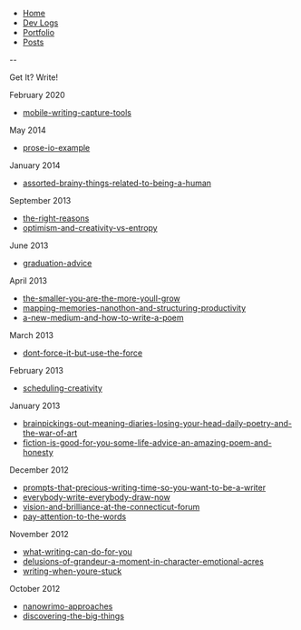 <!--- HELLO WORLD!!! 
  this page was GENERATED by some tasks.clj!
  so-mind-ya-bizniz. --->


* [Home](/home)
* [Dev Logs](/devlogs/)
* [Portfolio](/portfolio/)
* [Posts](/posts/)

--

Get It? Write!

February 2020


* [mobile-writing-capture-tools](/posts/getitwrite/2020-02-17-mobile-writing-capture-tools.md)


May 2014


* [prose-io-example](/posts/getitwrite/2014-05-03-prose-io-example.md)


January 2014


* [assorted-brainy-things-related-to-being-a-human](/posts/getitwrite/2014-01-27-assorted-brainy-things-related-to-being-a-human.md)


September 2013


* [the-right-reasons](/posts/getitwrite/2013-09-28-the-right-reasons.md)
* [optimism-and-creativity-vs-entropy](/posts/getitwrite/2013-09-15-optimism-and-creativity-vs-entropy.md)


June 2013


* [graduation-advice](/posts/getitwrite/2013-06-22-graduation-advice.md)


April 2013


* [the-smaller-you-are-the-more-youll-grow](/posts/getitwrite/2013-04-22-the-smaller-you-are-the-more-youll-grow.md)
* [mapping-memories-nanothon-and-structuring-productivity](/posts/getitwrite/2013-04-13-mapping-memories-nanothon-and-structuring-productivity.md)
* [a-new-medium-and-how-to-write-a-poem](/posts/getitwrite/2013-04-03-a-new-medium-and-how-to-write-a-poem.md)


March 2013


* [dont-force-it-but-use-the-force](/posts/getitwrite/2013-03-17-dont-force-it-but-use-the-force.md)


February 2013


* [scheduling-creativity](/posts/getitwrite/2013-02-16-scheduling-creativity.md)


January 2013


* [brainpickings-out-meaning-diaries-losing-your-head-daily-poetry-and-the-war-of-art](/posts/getitwrite/2013-01-27-brainpickings-out-meaning-diaries-losing-your-head-daily-poetry-and-the-war-of-art.md)
* [fiction-is-good-for-you-some-life-advice-an-amazing-poem-and-honesty](/posts/getitwrite/2013-01-15-fiction-is-good-for-you-some-life-advice-an-amazing-poem-and-honesty.md)


December 2012


* [prompts-that-precious-writing-time-so-you-want-to-be-a-writer](/posts/getitwrite/2012-12-27-prompts-that-precious-writing-time-so-you-want-to-be-a-writer.md)
* [everybody-write-everybody-draw-now](/posts/getitwrite/2012-12-16-everybody-write-everybody-draw-now.md)
* [vision-and-brilliance-at-the-connecticut-forum](/posts/getitwrite/2012-12-08-vision-and-brilliance-at-the-connecticut-forum.md)
* [pay-attention-to-the-words](/posts/getitwrite/2012-12-01-pay-attention-to-the-words.md)


November 2012


* [what-writing-can-do-for-you](/posts/getitwrite/2012-11-27-what-writing-can-do-for-you.md)
* [delusions-of-grandeur-a-moment-in-character-emotional-acres](/posts/getitwrite/2012-11-10-delusions-of-grandeur-a-moment-in-character-emotional-acres.md)
* [writing-when-youre-stuck](/posts/getitwrite/2012-11-03-writing-when-youre-stuck.md)


October 2012


* [nanowrimo-approaches](/posts/getitwrite/2012-10-26-nanowrimo-approaches.md)
* [discovering-the-big-things](/posts/getitwrite/2012-10-20-discovering-the-big-things.md)